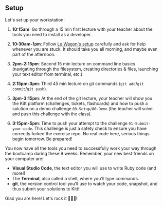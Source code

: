 ## Setup

Let's set up your workstation:

1. **10:15am**: Go through a 15 min first lecture with your teacher about the tools you need to install as a developer.

2. **10:30am-1pm**: Follow [Le Wagon's setup](https://github.com/lewagon/setup) carefully and ask for help whenever you are stuck. It should take you all morning, and maybe even part of the afternoon.

3. **2pm-2:15pm**: Second 15 min lecture on command line basics (navigating through the filesystem, creating directories & files, launching your text editor from terminal, etc.)

4. **2:15pm-3pm**: Third 45 min lecture on git commands (`git add`/`git commit`/`git push`).

5. **3pm-3:15pm**: At the end of the git lecture, your teacher will show you the Kitt platform (challenges, tickets, flashcards) and how to push a solution on a demo challenge `00-Setup/00-Demo` (the teacher will solve and push this challenge with the class).

6. **3:15pm-5pm**: Time to push your attempt to the challenge `01-Submit-your-code`. This challenge is just a safety check to ensure you have correctly forked the exercise repo. No real code here, serious things begin tomorrow. Be prepared!

You now have all the tools you need to successfully work your way through the bootcamp during these 9 weeks. Remember, your new best friends on your computer are:
- **Visual Studio Code**, the text editor you will use to write Ruby code (and more!)
- The **Terminal**, also called a shell, where you'll type commands.
- **git**, the version control tool you'll use to watch your code, snapshot, and thus submit your solutions to Kitt!

Glad you are here! Let's rock it 🚀🚀🚀!
